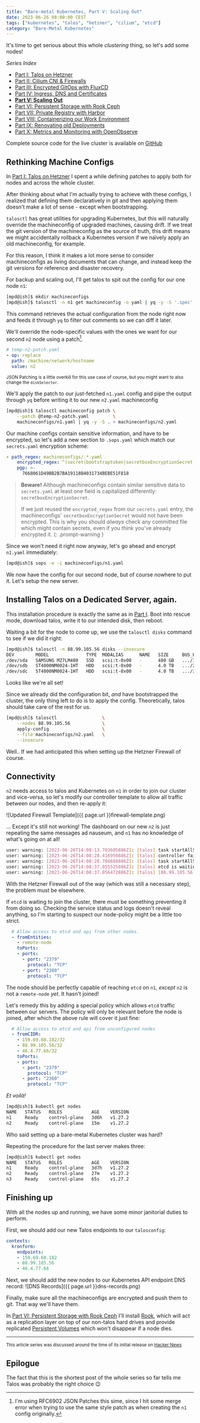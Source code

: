 ```yaml
---
title: "Bare-metal Kubernetes, Part V: Scaling Out"
date: 2023-06-26 08:00:00 CEST
tags: ["kubernetes", "talos", "hetzner", "cilium", "etcd"]
category: "Bare-Metal Kubernetes"
---
```


It's time to get serious about this whole *clustering* thing, so let's add some nodes!

*Series Index*
* [Part I: Talos on Hetzner](/posts/bare-metal-kubernetes-part-1-talos-on-hetzner/)
* [Part II: Cilium CNI & Firewalls](/posts/bare-metal-kubernetes-part-2-cilium-and-firewalls/)
* [Part III: Encrypted GitOps with FluxCD](/posts/bare-metal-kubernetes-part-3-encrypted-gitops-with-fluxcd/)
* [Part IV: Ingress, DNS and Certificates](/posts/bare-metal-kubernetes-part-4-ingress-dns-certificates/)
* **[Part V: Scaling Out](/posts/bare-metal-kubernetes-part-5-scaling-out/)**
* [Part VI: Persistent Storage with Rook Ceph](/posts/bare-metal-kubernetes-part-6-persistent-storage-with-rook-ceph/)
* [Part VII: Private Registry with Harbor](/posts/bare-metal-kubernetes-part-7-private-registry-with-harbor/)
* [Part VIII: Containerizing our Work Environment](/posts/bare-metal-kubernetes-part-8-containerizing-our-work-environment/)
* [Part IX: Renovating old Deployments](/posts/bare-metal-kubernetes-part-9-renovating-old-deployments/)
* [Part X: Metrics and Monitoring with OpenObserve](/posts/bare-metal-kubernetes-part-10-metrics-and-monitoring-with-openobserve/)

Complete source code for the live cluster is available on [GitHub](https://github.com/MathiasPius/kronform)

## Rethinking Machine Configs
In [Part I: Talos on Hetzner](/posts/bare-metal-kubernetes-part-1-talos-on-hetzner/) I spent a while defining patches to apply both for nodes and across the whole cluster.

After thinking about what I'm actually trying to achieve with these configs, I realized that defining them declaratively in git and then applying them doesn't make a lot of sense - except when bootstrapping.

`talosctl` has great utilities for upgrading Kubernetes, but this will naturally override the machineconfig of upgraded machines, causing drift. If we treat the git version of the machineconfig as the source of truth, this drift means we might accidentally rollback a Kubernetes version if we naïvely apply an old machineconfig, for example.

For this reason, I think it makes a lot more sense to consider machineconfigs as living documents that can change, and instead keep the git versions for reference and disaster recovery.

For backup and scaling out, I'll get talos to spit out the config for our one node `n1`:

```bash
[mpd@ish]$ mkdir machineconfigs
[mpd@ish]$ talosctl -n n1 get machineconfig -o yaml | yq -y -S '.spec' - > machineconfigs/n1.yaml
```

This command retrieves the actual configuration from the node right now and feeds it through `yq` to filter out comments so we can diff it later.

We'll override the node-specific values with the ones we want for our second `n2` node using a patch[^1].

```yaml
# temp-n2-patch.yaml
- op: replace
  path: /machine/network/hostname
  value: n2
```

<small>JSON Patching is a little overkill for this use case of course, but you might want to also change the `diskSelector`.</small>

We'll apply the patch to our just-fetched `n1.yaml` config and pipe the output through `yq` before writing it to our new `n2.yaml` machineconfig

```bash
[mpd@ish]$ talosctl machineconfig patch \
    --patch @temp-n2-patch.yaml         \
    machineconfigs/n1.yaml | yq -y -S . > machineconfigs/n2.yaml
```

Our machine configs contain sensitive information, and have to be encrypted, so let's add a new section to `.sops.yaml` which match our `secrets.yaml` encryption scheme:

```yaml
- path_regex: machineconfigs/.*.yaml
    encrypted_regex: ^(secret|bootstraptoken|secretboxEncryptionSecret|token|key)$
    pgp: >-
      7668061D49BB2B7BA19118B4031734BEBE51F818
```

> **Beware!** Although machineconfigs contain similar sensitive data to `secrets.yaml` at least one field is capitalized differently: `secretboxEncryptionSecret`.
>
> If we just reused the `encrypted_regex` from our `secrets.yaml` entry, the machineconfigs' `secretboxEncryptionSecret` would not have been encrypted. This is why you should *always* check any committed file which might contain secrets, even if you think you've already encrypted it.
{: .prompt-warning }

Since we won't need it right now anyway, let's go ahead and encrypt `n1.yaml` immediately:
```bash
[mpd@ish]$ sops -e -i machineconfigs/n1.yaml
```

We now have the config for our second node, but of course nowhere to put it. Let's setup the new server.

## Installing Talos on a Dedicated Server, again.
This installation procedure is exactly the same as in [Part I](/posts/bare-metal-kubernetes-part-1-talos-on-hetzner/#installing-talos-on-a-dedicated-server). Boot into rescue mode, download talos, write it to our intended disk, then reboot.

Waiting a bit for the node to come up, we use the `talosctl disks` command to see if we did it right:

```bash
[mpd@ish]$ talosctl -n 88.99.105.56 disks --insecure
DEV        MODEL              TYPE  MODALIAS      NAME   SIZE     BUS_PATH       SYSTEM_DISK
/dev/sda   SAMSUNG MZ7LM480   SSD   scsi:t-0x00   -      480 GB   .../1:0:0:0/   *
/dev/sdb   ST4000NM0024-1HT   HDD   scsi:t-0x00   -      4.0 TB   .../2:0:0:0/   
/dev/sdc   ST4000NM0024-1HT   HDD   scsi:t-0x00   -      4.0 TB   .../3:0:0:0/
```

Looks like we're all set!

Since we already did the configuration bit, *and* have bootstrapped the cluster, the only thing left to do is to apply the config. Theoretically, talos should take care of the rest for us.

```bash
[mpd@ish]$ talosctl                 \
    --nodes 88.99.105.56            \
    apply-config                    \
    --file machineconfigs/n2.yaml   \
    --insecure
```

Well.. If we had anticipated this when setting up the Hetzner Firewall of course.

## Connectivity
`n2` needs access to talos and Kubernetes on `n1` in order to join our cluster and vice-versa, so let's modify our controller template to allow all traffic between our nodes, and then re-apply it:

![Updated Firewall Template]({{ page.url }}firewall-template.png)

... Except it's still not working! The dashboard on our new `n2` is just repeating the same messages ad nauseum, and `n1` has no knowledge of what's going on at all!

```bash
user: warning: [2023-06-26T14:08:13.703605886Z]: [talos] task startAllServices (1/1): service "etcd" to be "up"
user: warning: [2023-06-26T14:08:28.416950886Z]: [talos] controller failed {"component": "controller-runtime", "controller": "k8s.KubeletStaticPodController", "error": "error refreshing pod status: error fetching pod status: an error on the server (\x5c"Authorization error (user=apiserver-kubelet-client, verb=get, resource=nodes, subresource=proxy)\x5c") has prevented the request from succeeding"}
user: warning: [2023-06-26T14:08:28.704688886Z]: [talos] task startAllServices (1/1): service "etcd" to be "up"
user: warning: [2023-06-26T14:08:37.055525886Z]: [talos] etcd is waiting to join the cluster, if this node is the first node in the cluster, please run `talosctl bootstrap` against one of the following IPs:
user: warning: [2023-06-26T14:08:37.056472886Z]: [talos] [88.99.105.56]
 ```

With the Hetzner Firewall out of the way (which was still a necessary step), the problem must be elsewhere.

If `etcd` is waiting to join the cluster, there must be something preventing it from doing so. Checking the service status and logs doesn't reveal anything, so I'm starting to suspect our node-policy might be a little too strict.

```yaml
  # Allow access to etcd and api from other nodes.
  - fromEntities:
    - remote-node
    toPorts:
    - ports:
      - port: "2379"
        protocol: "TCP"
      - port: "2380"
        protocol: "TCP"
```
The node should be perfectly capable of reaching `etcd` on `n1`, *except* `n2` is not a `remote-node` *yet*. It hasn't joined!

Let's remedy this by adding a special policy which allows `etcd` traffic between our servers. The policy will only be relevant before the node is joined, after which the above rule will cover it just fine:

```yaml
  # Allow access to etcd and api from unconfigured nodes
  - fromCIDR:
    - 159.69.60.182/32
    - 88.99.105.56/32
    - 46.4.77.66/32
    toPorts:
    - ports:
      - port: "2379"
        protocol: "TCP"
      - port: "2380"
        protocol: "TCP"
```

*Et voilà!*

```bash
[mpd@ish]$ kubectl get nodes
NAME   STATUS   ROLES           AGE    VERSION
n1     Ready    control-plane   3d6h   v1.27.2
n2     Ready    control-plane   15m    v1.27.2
```

Who said setting up a bare-metal Kubernetes cluster was hard?

Repeating the procedure for the last server makes three:

```bash
[mpd@ish]$ kubectl get nodes
NAME   STATUS   ROLES           AGE    VERSION
n1     Ready    control-plane   3d7h   v1.27.2
n2     Ready    control-plane   27m    v1.27.2
n3     Ready    control-plane   65s    v1.27.2
```

## Finishing up
With all the nodes up and running, we have some minor janitorial duties to perform.

First, we should add our new Talos endpoints to our `talosconfig`:

```yaml
contexts:
  kronform:
    endpoints:
    - 159.69.60.182
    - 88.99.105.56
    - 46.4.77.66
```

Next, we should add the new nodes to our Kubernetes API endpoint DNS record:
![DNS Records]({{ page.url }}dns-records.png)

Finally, make sure all the machineconfigs are encrypted and push them to git. That way we'll have them.

In [Part VI: Persistent Storage with Rook Ceph](/posts/bare-metal-kubernetes-part-6-persistent-storage-with-rook-ceph/) I'll install [Rook](https://rook.io/), which will act as a replication layer on top of our non-talos hard drives and provide replicated [Persistent Volumes](https://kubernetes.io/docs/concepts/storage/persistent-volumes/) which won't disappear if a node dies.

---

<small>This article series was discussed around the time of its initial release on <a href="https://news.ycombinator.com/item?id=37443404">Hacker News</a></small>

## Epilogue
The fact that this is the shortest post of the whole series so far tells me Talos was probably the right choice 😉

[^1]: I'm using RFC6902 JSON Patches this sime, since I hit some merge error when trying to use the same style patch as when creating the `n1` config originally.